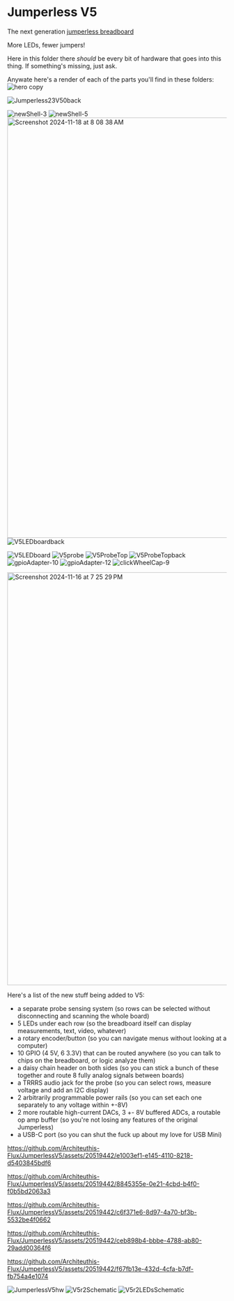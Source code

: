 # Jumperless V5
 The next generation [jumperless breadboard](https://github.com/Architeuthis-Flux/Jumperless)

More LEDs, fewer jumpers!

Here in this folder there *should* be every bit of hardware that goes into this thing. If something's missing, just ask.

Anywate here's a render of each of the parts you'll find in these folders:
![hero copy](https://github.com/user-attachments/assets/07d47522-235b-4960-8402-e838b25ef85d)

![Jumperless23V50back](https://github.com/user-attachments/assets/ada7a899-3d40-4e3f-a9fd-00384b688887)

![newShell-3](https://github.com/user-attachments/assets/8ef1c403-d72d-4d47-be7e-78af6d7ec09a)
![newShell-5](https://github.com/user-attachments/assets/48111120-5444-459a-b45f-25a1e5873202)
<img width="964" alt="Screenshot 2024-11-18 at 8 08 38 AM" src="https://github.com/user-attachments/assets/eb2adebe-669d-4ab7-8474-a754378008cb">
![V5LEDboardback](https://github.com/user-attachments/assets/d9c25611-e7c0-4a00-8d1a-8d02050e8bcc)

![V5LEDboard](https://github.com/user-attachments/assets/b86076ee-83f0-4be4-bb10-c3f16a4e5438)
![V5probe](https://github.com/user-attachments/assets/12ed9a9d-2b0e-4641-8e73-a842f532d76d)
![V5ProbeTop](https://github.com/user-attachments/assets/7ad634a0-26f1-4753-8b80-3bfdbabc3847)
![V5ProbeTopback](https://github.com/user-attachments/assets/cf1808a5-c296-4585-94c5-016219d94aed)
![gpioAdapter-10](https://github.com/user-attachments/assets/00379fbe-902e-412e-871a-a93cacff8603)
![gpioAdapter-12](https://github.com/user-attachments/assets/a842007c-e193-4f27-9a9e-9142569196ec)
![clickWheelCap-9](https://github.com/user-attachments/assets/5c5e2c89-f34e-435a-97f0-1d12b968cee7)

<img width="947" alt="Screenshot 2024-11-16 at 7 25 29 PM" src="https://github.com/user-attachments/assets/4830f5d1-0c12-49ca-a462-1c2c082681d6">

Here's a list of the new stuff being added to V5:
- a separate probe sensing system  (so rows can be selected without disconnecting and scanning the whole board)
- 5 LEDs under each row  (so the breadboard itself can display measurements, text, video, whatever)
- a rotary encoder/button  (so you can navigate menus without looking at a computer)
- 10 GPIO (4 5V, 6 3.3V) that can be routed anywhere  (so you can talk to chips on the breadboard, or logic analyze them)
- a daisy chain header on both sides  (so you can stick a bunch of these together and route 8 fully analog signals between boards)
- a TRRRS audio jack for the probe  (so you can select rows, measure voltage and add an I2C display)
- 2 arbitrarily programmable power rails  (so you can set each one separately to any voltage within +-8V)
- 2 more routable high-current DACs, 3 +- 8V buffered ADCs, a routable op amp buffer (so you're not losing any features of the original Jumperless)
- a USB-C port  (so you can shut the fuck up about my love for USB Mini)






https://github.com/Architeuthis-Flux/JumperlessV5/assets/20519442/e1003ef1-e145-4110-8218-d5403845bdf6


https://github.com/Architeuthis-Flux/JumperlessV5/assets/20519442/8845355e-0e21-4cbd-b4f0-f0b5bd2063a3




https://github.com/Architeuthis-Flux/JumperlessV5/assets/20519442/c6f371e6-8d97-4a70-bf3b-5532be4f0662



https://github.com/Architeuthis-Flux/JumperlessV5/assets/20519442/ceb898b4-bbbe-4788-ab80-29add00364f6



https://github.com/Architeuthis-Flux/JumperlessV5/assets/20519442/f67fb13e-432d-4cfa-b7df-fb754a4e1074








![JumperlessV5hw](https://github.com/Architeuthis-Flux/JumperlessV5/assets/20519442/c84130b7-95ff-4f1b-9ff0-9a2cf94c56ce)
![V5r2Schematic](https://github.com/Architeuthis-Flux/JumperlessV5/assets/20519442/45ad5cd3-da7c-4f6c-a114-c3aaaf43dedc)
![V5r2LEDsSchematic](https://github.com/Architeuthis-Flux/JumperlessV5/assets/20519442/afb2ac22-cf19-4e5c-9552-ac36ff5cc6be)
